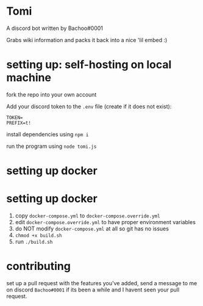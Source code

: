 # Tomi

A discord bot written by Bachoo#0001

Grabs wiki information and packs it back into a nice 'lil embed :)

# setting up: self-hosting on local machine
fork the repo into your own account

Add your discord token to the `.env` file (create if it does not exist):
```
TOKEN=
PREFIX=t!
```

install dependencies using `npm i`

run the program using `node tomi.js` 

# setting up docker

# setting up docker
1. copy `docker-compose.yml` to `docker-compose.override.yml`
2. edit `docker-compose.override.yml` to have proper environment variables
3. do NOT modify `docker-compose.yml` at all so git has no issues
4. `chmod +x build.sh`
5. run `./build.sh`

# contributing

set up a pull request with the features you've added, send a message to me on discord `Bachoo#0001` if its been a while and I havent seen your pull request. 
